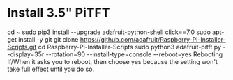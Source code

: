 # Install 3.5" PiTFT
cd ~
sudo pip3 install --upgrade adafruit-python-shell click==7.0
sudo apt-get install -y git
git clone https://github.com/adafruit/Raspberry-Pi-Installer-Scripts.git
cd Raspberry-Pi-Installer-Scripts
sudo python3 adafruit-pitft.py --display=35r --rotation=90 --install-type=console --reboot=yes
Rebooting
If/When it asks you to reboot, then choose yes because the setting won't take full effect until you do so.
